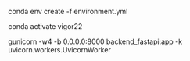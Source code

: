 conda env create -f environment.yml

conda activate vigor22

gunicorn -w4 -b 0.0.0.0:8000 backend_fastapi:app -k uvicorn.workers.UvicornWorker
